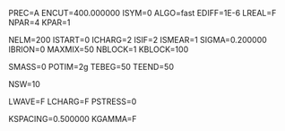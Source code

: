 PREC=A
ENCUT=400.000000
ISYM=0
ALGO=fast
EDIFF=1E-6
LREAL=F
NPAR=4
KPAR=1

NELM=200
ISTART=0
ICHARG=2
ISIF=2
ISMEAR=1
SIGMA=0.200000
IBRION=0
MAXMIX=50
NBLOCK=1
KBLOCK=100

SMASS=0
POTIM=2g
TEBEG=50
TEEND=50

NSW=10

LWAVE=F
LCHARG=F
PSTRESS=0

KSPACING=0.500000
KGAMMA=F
